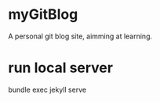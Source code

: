 # myGitBlog
A personal git blog site, aimming at learning.

# run local server
bundle exec jekyll serve